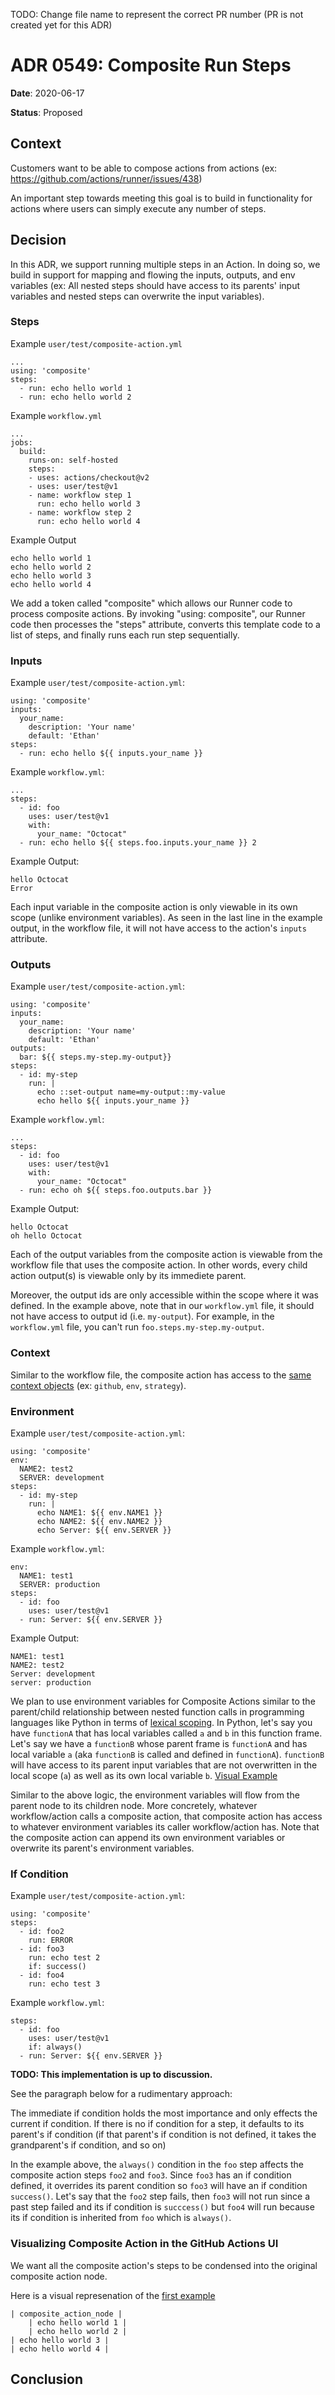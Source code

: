 TODO: Change file name to represent the correct PR number (PR is not created yet for this ADR)

# ADR 0549: Composite Run Steps

**Date**: 2020-06-17

**Status**: Proposed

## Context
Customers want to be able to compose actions from actions (ex: https://github.com/actions/runner/issues/438)

An important step towards meeting this goal is to build in functionality for actions where users can simply execute any number of steps. 

## Decision
In this ADR, we support running multiple steps in an Action. In doing so, we build in support for mapping and flowing the inputs, outputs, and env variables (ex: All nested steps should have access to its parents' input variables and nested steps can overwrite the input variables).

### Steps
Example `user/test/composite-action.yml`
```
...
using: 'composite' 
steps:
  - run: echo hello world 1
  - run: echo hello world 2
```
Example `workflow.yml`
```
...
jobs:
  build:
    runs-on: self-hosted
    steps:
    - uses: actions/checkout@v2
    - uses: user/test@v1
    - name: workflow step 1
      run: echo hello world 3
    - name: workflow step 2
      run: echo hello world 4
```
Example Output
```
echo hello world 1
echo hello world 2
echo hello world 3
echo hello world 4
```
We add a token called "composite" which allows our Runner code to process composite actions. By invoking "using: composite", our Runner code then processes the "steps" attribute, converts this template code to a list of steps, and finally runs each run step 
sequentially. 

### Inputs
Example `user/test/composite-action.yml`:
```
using: 'composite' 
inputs:
  your_name:
    description: 'Your name'
    default: 'Ethan'
steps: 
  - run: echo hello ${{ inputs.your_name }}
```

Example `workflow.yml`:
```
...
steps: 
  - id: foo
    uses: user/test@v1
    with:
      your_name: "Octocat"
  - run: echo hello ${{ steps.foo.inputs.your_name }} 2
```

Example Output:
```
hello Octocat
Error
```

Each input variable in the composite action is only viewable in its own scope (unlike environment variables). As seen in the last line in the example output, in the workflow file, it will not have access to the action's `inputs` attribute.

### Outputs
Example `user/test/composite-action.yml`:
```
using: 'composite' 
inputs:
  your_name:
    description: 'Your name'
    default: 'Ethan'
outputs:
  bar: ${{ steps.my-step.my-output}}
steps: 
  - id: my-step
    run: |
      echo ::set-output name=my-output::my-value
      echo hello ${{ inputs.your_name }} 
```

Example `workflow.yml`:
```
...
steps: 
  - id: foo
    uses: user/test@v1
    with:
      your_name: "Octocat"
  - run: echo oh ${{ steps.foo.outputs.bar }} 
```

Example Output:
```
hello Octocat
oh hello Octocat
```
Each of the output variables from the composite action is viewable from the workflow file that uses the composite action. In other words, every child action output(s) is viewable only by its immediete parent.

Moreover, the output ids are only accessible within the scope where it was defined. In the example above, note that in our `workflow.yml` file, it should not have access to output id (i.e. `my-output`). For example, in the `workflow.yml` file, you can't run `foo.steps.my-step.my-output`.

### Context
Similar to the workflow file, the composite action has access to the [same context objects](https://help.github.com/en/actions/reference/context-and-expression-syntax-for-github-actions#contexts) (ex: `github`, `env`, `strategy`). 

### Environment
Example `user/test/composite-action.yml`:
```
using: 'composite' 
env:
  NAME2: test2
  SERVER: development
steps: 
  - id: my-step
    run: |
      echo NAME1: ${{ env.NAME1 }} 
      echo NAME2: ${{ env.NAME2 }} 
      echo Server: ${{ env.SERVER }} 
```

Example `workflow.yml`:
```
env:
  NAME1: test1
  SERVER: production
steps: 
  - id: foo
    uses: user/test@v1
  - run: Server: ${{ env.SERVER }} 
```

Example Output:
```
NAME1: test1
NAME2: test2
Server: development
server: production
```

We plan to use environment variables for Composite Actions similar to the parent/child relationship between nested function calls in programming languages like Python in terms of [lexical scoping](https://inst.eecs.berkeley.edu/~cs61a/fa19/assets/slides/29-Tail_Calls_full.pdf). In Python, let's say you have `functionA` that has local variables called `a` and `b` in this function frame. Let's say we have a `functionB` whose parent frame is `functionA` and has local variable `a` (aka `functionB` is called and defined in `functionA`). `functionB` will have access to its parent input variables that are not overwritten in the local scope (`a`) as well as its own local variable `b`. [Visual Example](http://www.pythontutor.com/visualize.html#code=def%20functionA%28%29%3A%0A%20%20%20%20a%20%3D%201%0A%20%20%20%20b%20%3D%202%0A%20%20%20%20def%20functionB%28%29%3A%0A%20%20%20%20%20%20%20%20b%20%3D%203%0A%20%20%20%20%20%20%20%20print%28%22a%22,%20a%29%0A%20%20%20%20%20%20%20%20print%28%22b%22,%20b%29%0A%20%20%20%20%20%20%20%20return%20b%0A%20%20%20%20return%20functionB%28%29%0A%0A%0A%0AfunctionA%28%29&cumulative=false&curInstr=14&heapPrimitives=nevernest&mode=display&origin=opt-frontend.js&py=3&rawInputLstJSON=%5B%5D&textReferences=false) 

Similar to the above logic, the environment variables will flow from the parent node to its children node. More concretely, whatever workflow/action calls a composite action, that composite action has access to whatever environment variables its caller workflow/action has. Note that the composite action can append its own environment variables or overwrite its parent's environment variables. 


### If Condition

Example `user/test/composite-action.yml`:
```
using: 'composite' 
steps: 
  - id: foo2
    run: ERROR
  - id: foo3
    run: echo test 2
    if: success()
  - id: foo4
    run: echo test 3
```

Example `workflow.yml`:
```
steps: 
  - id: foo
    uses: user/test@v1
    if: always()
  - run: Server: ${{ env.SERVER }} 
```

**TODO: This implementation is up to discussion.** 

See the paragraph below for a rudimentary approach:

The immediate if condition holds the most importance and only effects the current if condition. If there is no if condition for a step, it defaults to its parent's if condition (if that parent's if condition is not defined, it takes the grandparent's if condition, and so on)

In the example above, the `always()` condition in the `foo` step affects the composite action steps `foo2` and `foo3`. Since `foo3` has an if condition defined, it overrides its parent condition so `foo3` will have an if condition `success()`. Let's say that the `foo2` step fails, then `foo3` will not run since a past step failed and its if condition is `succcess()` but `foo4` will run because its if condition is inherited from `foo` which is `always()`.   
    
### Visualizing Composite Action in the GitHub Actions UI
We want all the composite action's steps to be condensed into the original composite action node. 

Here is a visual represenation of the [first example](#Steps)
```
| composite_action_node |
    | echo hello world 1 | 
    | echo hello world 2 |
| echo hello world 3 | 
| echo hello world 4 |

```


## Conclusion
